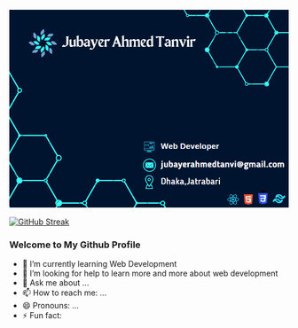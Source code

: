 ![The San Juan Mountains are beautiful!](/git-cover.png "San Juan Mountains")

<a href="https://git.io/streak-stats"><img src="https://github-readme-streak-stats.herokuapp.com?user=jubayer234&border_radius=5&card_width=800&ring=24B2EB&fire=24B2EB&currStreakNum=24B2EB&sideNums=24B2EB&stroke=24B2EB" alt="GitHub Streak" /></a>

### Welcome to My Github Profile

- 🌱 I’m currently learning Web Development
- 🤔 I’m looking for help to learn more and more about web development
- 💬 Ask me about ...
- 📫 How to reach me: ...
- 😄 Pronouns: ...
- ⚡ Fun fact: 
